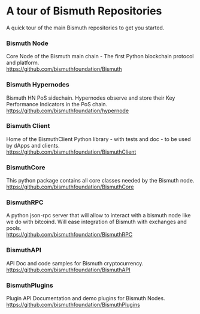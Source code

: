 # A tour of Bismuth Repositories

A quick tour of the main Bismuth repositories to get you started.

### Bismuth Node
  Core Node of the Bismuth main chain - The first Python blockchain protocol and platform.  
  https://github.com/bismuthfoundation/Bismuth

### Bismuth Hypernodes
  Bismuth HN PoS sidechain.  Hypernodes observe and store their Key Performance Indicators in the PoS chain.  
  https://github.com/bismuthfoundation/hypernode

### Bismuth Client
  Home of the BismuthClient Python library - with tests and doc - to be used by dApps and clients.  
  https://github.com/bismuthfoundation/BismuthClient

### BismuthCore
  This python package contains all core classes needed by the Bismuth node.  
  https://github.com/bismuthfoundation/BismuthCore

### BismuthRPC
  A python json-rpc server that will allow to interact with a bismuth node like we do with bitcoind. Will ease integration of Bismuth with exchanges and pools.  
  https://github.com/bismuthfoundation/BismuthRPC

### BismuthAPI
  API Doc and code samples for Bismuth cryptocurrency.  
  https://github.com/bismuthfoundation/BismuthAPI

### BismuthPlugins
  Plugin API Documentation and demo plugins for Bismuth Nodes.  
  https://github.com/bismuthfoundation/BismuthPlugins


